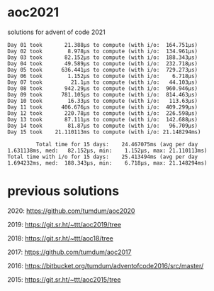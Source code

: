 # aoc2021
solutions for advent of code 2021

```
Day 01 took       21.388µs to compute (with i/o:  164.751µs)
Day 02 took        8.978µs to compute (with i/o:  134.961µs)
Day 03 took       82.152µs to compute (with i/o:  188.343µs)
Day 04 took       49.589µs to compute (with i/o:  232.718µs)
Day 05 took      636.441µs to compute (with i/o:  729.273µs)
Day 06 took        1.152µs to compute (with i/o:    6.718µs)
Day 07 took         21.1µs to compute (with i/o:   44.103µs)
Day 08 took       942.29µs to compute (with i/o:  960.946µs)
Day 09 took      781.105µs to compute (with i/o:  814.463µs)
Day 10 took        16.33µs to compute (with i/o:   113.63µs)
Day 11 took      406.676µs to compute (with i/o:  409.299µs)
Day 12 took       220.78µs to compute (with i/o:  226.598µs)
Day 13 took       87.111µs to compute (with i/o:  142.688µs)
Day 14 took        81.87µs to compute (with i/o:   96.709µs)
Day 15 took    21.110113ms to compute (with i/o: 21.148294ms)

         Total time for 15 days:    24.467075ms (avg per day 1.631138ms, med:   82.152µs, min:    1.152µs, max: 21.110113ms)
Total time with i/o for 15 days:    25.413494ms (avg per day 1.694232ms, med:  188.343µs, min:    6.718µs, max: 21.148294ms)
```

# previous solutions

2020: https://github.com/tumdum/aoc2020

2019: https://git.sr.ht/~ttt/aoc2019/tree

2018: https://git.sr.ht/~ttt/aoc18/tree

2017: https://github.com/tumdum/aoc2017

2016: https://bitbucket.org/tumdum/adventofcode2016/src/master/

2015: https://git.sr.ht/~ttt/aoc2015/tree

